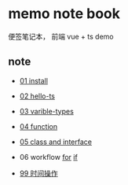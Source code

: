 # memo note book

便签笔记本， 前端 vue + ts demo

## note

+ [01 install](./01-install/01.install.README.md)
+ [02 hello-ts](./02-hello-ts/02.hello-ts.README.md)
+ [03 varible-types](./03-varible-types/README.md)
+ [04 function](./04-function/README.md)
+ [05 class and interface](./05-class/)
+ 06 workflow
    [for](./06-workflow/README.for.md)
    [if](./06-workflow/README.if.md)

+ [99 时间操作](./99-time-operation/)